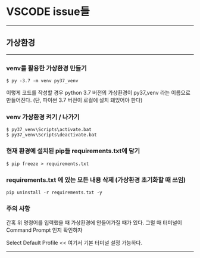 # VSCODE issue들

---

## 가상환경

---

### venv를 활용한 가상환경 만들기

```
$ py -3.7 -m venv py37_venv
```

이렇게 코드를 작성할 경우 python 3.7 버전의 가상환경이 py37_venv 라는 이름으로 만들어진다. (단, 파이썬 3.7 버전이 로컬에 설치 돼있어야 한다)

### venv 가상환경 켜기 / 나가기

```
$ py37_venv\Scripts\activate.bat
$ py37_venv\Scripts\deactivate.bat
```

### 현재 환경에 설치된 pip들 requirements.txt에 담기

```
$ pip freeze > requirements.txt
```

### requirements.txt 에 있는 모든 내용 삭제 (가상환경 초기화할 때 쓰임)

```
pip uninstall -r requirements.txt -y
```

### 주의 사항

간혹 위 명령어를 입력했을 때 가상환경에 안들어가질 때가 있다. 그럴 때 터미널이 Command Prompt 인지 확인하자

Select Default Profile << 여기서 기본 터미널 설정 가능하다.

---
